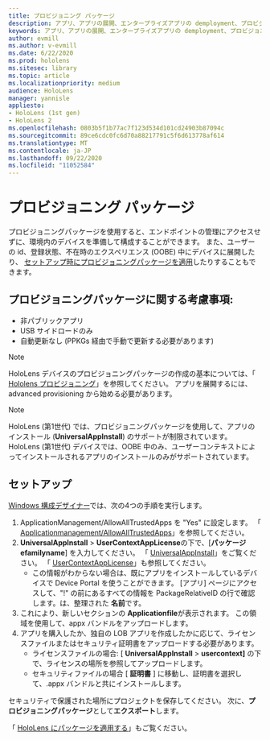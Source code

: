 ```yaml
---
title: プロビジョニング パッケージ
description: アプリ、アプリの展開、エンタープライズアプリの demployment、プロビジョニング
keywords: アプリ、アプリの展開、エンタープライズアプリの demployment、プロビジョニング
author: evmill
ms.author: v-evmill
ms.date: 6/22/2020
ms.prod: hololens
ms.sitesec: library
ms.topic: article
ms.localizationpriority: medium
audience: HoloLens
manager: yannisle
appliesto:
- HoloLens (1st gen)
- HoloLens 2
ms.openlocfilehash: 0803b5f1b77ac7f123d534d101cd24903b87094c
ms.sourcegitcommit: 89ce6cdc0fc6d70a88217791c5f6d613778af614
ms.translationtype: MT
ms.contentlocale: ja-JP
ms.lasthandoff: 09/22/2020
ms.locfileid: "11052584"
---
```

# プロビジョニング パッケージ

プロビジョニングパッケージを使用すると、エンドポイントの管理にアクセスせずに、環境内のデバイスを準備して構成することができます。 また、ユーザーの id、登録状態、不在時のエクスペリエンス (OOBE) 中にデバイスに展開したり、 [セットアップ時にプロビジョニングパッケージを適用](https://docs.microsoft.com/hololens/hololens-provisioning##apply-a-provisioning-package-to-hololens-during-setup)したりすることもできます。

## プロビジョニングパッケージに関する考慮事項:
* 非パブリックアプリ
* USB サイドロードのみ
* 自動更新なし (PPKGs 経由で手動で更新する必要があります)

> [!NOTE] 
> HoloLens デバイスのプロビジョニングパッケージの作成の基本については、「 [Hololens プロビジョニング](https://docs.microsoft.com/hololens/hololens-provisioning)」を参照してください。 アプリを展開するには、advanced provisioning から始める必要があります。 

> [!NOTE] 
> HoloLens (第1世代) では、プロビジョニングパッケージを使用して、アプリのインストール (**UniversalAppInstall**) のサポートが制限されています。 HoloLens (第1世代) デバイスでは、OOBE 中のみ、ユーザーコンテキストによってインストールされるアプリのインストールのみがサポートされています。

## セットアップ

[Windows 構成デザイナー](https://www.microsoft.com/store/productId/9NBLGGH4TX22)では、次の4つの手順を実行します。

1. ApplicationManagement/AllowAllTrustedApps を "Yes" に設定します。 「 [Applicationmanagement/AllowAllTrustedApps](https://docs.microsoft.com/windows/client-management/mdm/policy-csp-applicationmanagement#applicationmanagement-allowalltrustedapps)」を参照してください。
2. **UniversalAppInstall**  >  **UserContextAppLicense**の下で、[**パッケージ efamilyname**] を入力してください。 「 [UniversalAppInstall](https://docs.microsoft.com/windows/configuration/wcd/wcd-universalappinstall)」をご覧ください。 「 [UserContextAppLicense](https://docs.microsoft.com/windows/configuration/wcd/wcd-universalappinstall#usercontextapplicense)」も参照してください。
    - この情報がわからない場合は、既にアプリをインストールしているデバイスで Device Portal を使うことができます。 [アプリ] ページにアクセスして、"!" の前にあるすべての情報を PackageRelativeID の行で確認します。は、整理された **名前**です。
3. これにより、新しいセクションの **Applicationfile**が表示されます。 この領域を使用して、appx バンドルをアップロードします。 
4. アプリを購入したか、独自の LOB アプリを作成したかに応じて、ライセンスファイルまたはセキュリティ証明書をアップロードする必要があります。
    - ライセンスファイルの場合: [ **UniversalAppInstall**  >  **usercontext]** の下で、ライセンスの場所を参照してアップロードします。 
    - セキュリティファイルの場合 [ **証明書** ] に移動し、証明書を選択して、.appx バンドルと共にインストールします。 

セキュリティで保護された場所にプロジェクトを保存してください。 次に、**プロビジョニングパッケージ**として**エクスポート**します。  
    
「 [HoloLens にパッケージを適用する](https://docs.microsoft.com/hololens/hololens-provisioning#apply-a-provisioning-package-to-hololens-during-setup)」もご覧ください。

